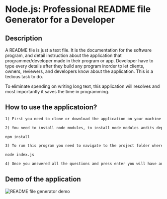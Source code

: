 # Node.js: Professional README file Generator for a Developer

## Description

A README file is just a text file. It is the documentation for the software program, and detail instruction about the application that programmer/developer made in their program or app. Developer have to type every details after they build any program inorder to let clients, owners, reviewers, and developers know about the application. This is a tedious task to do. 

To eliminate spending on writing long text, this application will resolves and most importantly it saves the time in programming.

## How to use the applicatoion?

```md
1) First you need to clone or download the application on your machine
```

```md
2) You need to install node modules, to install node modules andits dependencies use this command
```

```bash
npm install
```

```md
3) To run this program you need to navigate to the project folder where you have your index.js file is. Once you are in the project folder use this command
```

```bash
node index.js
```

```md
4) Once you answered all the questions and press enter you will have auto generated README.md file on your folder.
```
 
## Demo of the application

![README file generator demo](./video/README-file-generate-video.gif)
